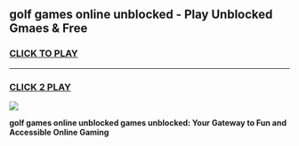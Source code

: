 
## golf games online unblocked - Play Unblocked Gmaes & Free
<h3>
<a href="https://news.freeplayer.one?title=golf_games_online_unblocked&ref=16F">CLICK TO PLAY</a></h3>
<hr>

<h3>
<a href="https://news.freeplayer.one?title=golf_games_online_unblocked&ref=16F">CLICK 2 PLAY</a>
  
</h3>

<a href="https://news.freeplayer.one?title=golf_games_online_unblocked&ref=16F/"><img src="https://clearcache.store/games.png"></a>


**golf games online unblocked games unblocked: Your Gateway to Fun and Accessible Online Gaming**
